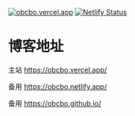 [![obcbo.vercel.app](https://img.shields.io/badge/BLOG-ObcbOの窝-blue?style=flat-square&logo=hexo)](https://obcbo.vercel.app/)
[![Netlify Status](https://api.netlify.com/api/v1/badges/74829b47-0d13-4ac5-8f24-1645dee1a0a3/deploy-status)](https://app.netlify.com/sites/obcbo/deploys)

# 博客地址

主站 <https://obcbo.vercel.app/>

备用 <https://obcbo.netlify.app/>

备用 <https://obcbo.github.io/>
